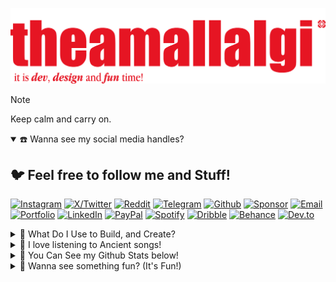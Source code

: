 ![HEADER](https://github.com/theamallalgi/TheAmalLalgi/blob/main/dependencies/header.png?raw=true)

<!-- > <a href="https://github.com/" target='_blank'>github</a> > <a href="https://theamallalgi.pages.dev" target='_blank'>theamallalgi</a> > <a href="https://github.com/theamallalgi" target='_blank'>profile</a> > <a href="https://github.com/theamallalgi/theamallalgi/readme.md" target='_blank'>readme.md</a> -->

> [!NOTE]
> Keep calm and carry on.

<details open>
<summary> ☎️ Wanna see my social media handles?</summary>

## 🐦 Feel free to follow me and Stuff!
[![Instagram](https://ziadoua.github.io/m3-Markdown-Badges/badges/Instagram/instagram1.svg)](https://instagram.com/theamallalgi) [![X/Twitter](https://ziadoua.github.io/m3-Markdown-Badges/badges/Twitter/twitter1.svg)](https://x.com/amallalgi) [![Reddit](https://ziadoua.github.io/m3-Markdown-Badges/badges/Reddit/reddit1.svg)](https://reddit.com/user/theamallalgi) [![Telegram](https://ziadoua.github.io/m3-Markdown-Badges/badges/Telegram/telegram1.svg)](t.me/theamallalgi/)
[![Github](https://ziadoua.github.io/m3-Markdown-Badges/badges/Github/github2.svg)](https://github.com/theamallalgi/) [![Sponsor](https://ziadoua.github.io/m3-Markdown-Badges/badges/Sponsor/sponsor1.svg)](https://github.com/sponsors/theamallalgi/)
[![Email](https://ziadoua.github.io/m3-Markdown-Badges/badges/Mail/mail2.svg)](mailto:theamallalgi@gmail.com) [![Portfolio](https://ziadoua.github.io/m3-Markdown-Badges/badges/MyPortfolio/myportfolio1.svg)](https://theamallalgi.pages.dev/)
[![LinkedIn](https://ziadoua.github.io/m3-Markdown-Badges/badges/LinkedIn/linkedin1.svg)](https://linkedin.com/in/amallalgi) [![PayPal](https://ziadoua.github.io/m3-Markdown-Badges/badges/PayPal/paypal1.svg)](https://paypal.me/theamallalgi)
[![Spotify](https://ziadoua.github.io/m3-Markdown-Badges/badges/Spotify/spotify2.svg)](https://open.spotify.com/user/t33tjvnatdw1hf5ner4vpt2kn?si=YqmENfcuTyuGJG1Nvo_u0Q) [![Dribble](https://ziadoua.github.io/m3-Markdown-Badges/badges/Dribble/dribble1.svg)](https://dribbble.com/TheAmalLalgi) [![Behance](https://ziadoua.github.io/m3-Markdown-Badges/badges/Behance/behance1.svg)](https://www.behance.net/amallalgi) [![Dev.to](https://ziadoua.github.io/m3-Markdown-Badges/badges/Devto/devto1.svg)](https://dev.to/theamallalgi)
</details>

<details>
<summary> 🦑 What Do I Use to Build, and Create?</summary>

### Web Development and Frameworks I Use
![HTML5](https://ziadoua.github.io/m3-Markdown-Badges/badges/HTML/html1.svg) ![CSS3](https://ziadoua.github.io/m3-Markdown-Badges/badges/CSS/css1.svg) ![JavaScript](https://ziadoua.github.io/m3-Markdown-Badges/badges/Javascript/javascript3.svg) ![Typescript](https://ziadoua.github.io/m3-Markdown-Badges/badges/TypeScript/typescript1.svg) ![SCSS](https://ziadoua.github.io/m3-Markdown-Badges/badges/Sass/sass1.svg) ![jQuery](https://ziadoua.github.io/m3-Markdown-Badges/badges/jQuery/jquery1.svg)
![React](https://ziadoua.github.io/m3-Markdown-Badges/badges/React/react1.svg) ![NodeJS](https://ziadoua.github.io/m3-Markdown-Badges/badges/NodeJS/nodejs1.svg) ![Express.js](https://ziadoua.github.io/m3-Markdown-Badges/badges/Express/express2.svg) ![MongoDB](https://ziadoua.github.io/m3-Markdown-Badges/badges/MongoDB/mongodb1.svg) ![Next JS](https://ziadoua.github.io/m3-Markdown-Badges/badges/NextJS/nextjs2.svg)
![Tailwind](https://ziadoua.github.io/m3-Markdown-Badges/badges/TailwindCSS/tailwindcss1.svg) ![Django](https://ziadoua.github.io/m3-Markdown-Badges/badges/Django/django1.svg) ![NestJS](https://ziadoua.github.io/m3-Markdown-Badges/badges/NestJS/nestjs1.svg) ![PostgreSQL](https://ziadoua.github.io/m3-Markdown-Badges/badges/PostgreSQL/postgresql1.svg)

### Shell Scripting, Building and Automation
![Shell](https://ziadoua.github.io/m3-Markdown-Badges/badges/Shell/shell1.svg) ![Python](https://ziadoua.github.io/m3-Markdown-Badges/badges/Python/python1.svg) ![Rust](https://ziadoua.github.io/m3-Markdown-Badges/badges/Rust/rust1.svg) ![Lua-Lang](https://ziadoua.github.io/m3-Markdown-Badges/badges/Lua/lua1.svg)

### Some Other Programming Languages I Love
![Go Lang](https://ziadoua.github.io/m3-Markdown-Badges/badges/Go/go1.svg) ![Java](https://ziadoua.github.io/m3-Markdown-Badges/badges/Java/java1.svg) ![Kotlin](https://ziadoua.github.io/m3-Markdown-Badges/badges/Kotlin/kotlin1.svg) ![C#](https://ziadoua.github.io/m3-Markdown-Badges/badges/CSharp/csharp1.svg)

### Some Tools and Platforms I Rely too much on
![Git](https://ziadoua.github.io/m3-Markdown-Badges/badges/Git/git1.svg) ![Docker](https://ziadoua.github.io/m3-Markdown-Badges/badges/Docker/docker1.svg) ![Postman](https://ziadoua.github.io/m3-Markdown-Badges/badges/Postman/postman1.svg) ![Cloudflare](https://ziadoua.github.io/m3-Markdown-Badges/badges/Cloudflare/cloudflare1.svg) ![Netlify](https://ziadoua.github.io/m3-Markdown-Badges/badges/Netlify/netlify1.svg)

### Editors and IDEs I Love (Sorted)
![NVim](https://ziadoua.github.io/m3-Markdown-Badges/badges/Neovim/neovim1.svg) ![Visual Studio Code](https://ziadoua.github.io/m3-Markdown-Badges/badges/VisualStudioCode/visualstudiocode1.svg) ![Android Studio](https://ziadoua.github.io/m3-Markdown-Badges/badges/AndroidStudio/androidstudio1.svg) ![Xcode](https://ziadoua.github.io/m3-Markdown-Badges/badges/Xcode/xcode1.svg) </br>
![Webstorm](https://ziadoua.github.io/m3-Markdown-Badges/badges/Webstorm/webstorm2.svg) ![Pycharm](https://ziadoua.github.io/m3-Markdown-Badges/badges/PyCharm/pycharm1.svg) ![IJIdea](https://ziadoua.github.io/m3-Markdown-Badges/badges/IDEA/idea1.svg)

### Main Creative Tools I Use
![Adobe Photoshop](https://ziadoua.github.io/m3-Markdown-Badges/badges/Photoshop/photoshop1.svg) ![Adobe Illustrator](https://ziadoua.github.io/m3-Markdown-Badges/badges/Illustrator/illustrator1.svg) ![Figma](https://ziadoua.github.io/m3-Markdown-Badges/badges/Figma/figma1.svg) ![InDesign](https://ziadoua.github.io/m3-Markdown-Badges/badges/InDesign/indesign1.svg) </br>
![Audacity](https://ziadoua.github.io/m3-Markdown-Badges/badges/Audacity/audacity1.svg) ![Blender](https://ziadoua.github.io/m3-Markdown-Badges/badges/Blender/blender1.svg)
</details>

<details>
<summary> 🦑 I love listening to Ancient songs!</summary>

## 🎺 This is something I listen to:
[![spotify-github-profile](https://spotify-github-profile.kittinanx.com/api/view?uid=t33tjvnatdw1hf5ner4vpt2kn&cover_image=true&theme=compact&show_offline=false&background_color=121212&interchange=true)](https://github.com/kittinan/spotify-github-profile)
</details>

<details>
<summary> 🦑 You Can See my Github Stats below!</summary>

## 🛞 Github Stats
![](https://github-readme-streak-stats.herokuapp.com/?user=theamallalgi&theme=tokyonight&hide_border=true)
![](https://github-readme-stats.vercel.app/api/top-langs/?username=theamallalgi&theme=tokyonight&hide_border=true&include_all_commits=true&count_private=true)
</details>

<details>
<summary> 🦑 Wanna see something fun? (It's Fun!)</summary>

## 👻 Booo!
![Nosferatu](https://github.com/theamallalgi/TheAmalLalgi/blob/main/dependencies/nosferatu.gif?raw=true)
</details>
